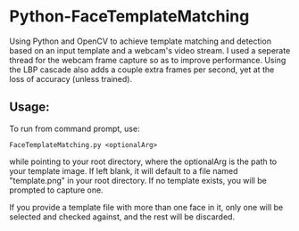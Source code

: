 # Python-FaceTemplateMatching
Using Python and OpenCV to achieve template matching and detection based on an input template and a webcam's video stream. I used a seperate thread for the webcam frame capture so as to improve performance. Using the LBP cascade also adds a couple extra frames per second, yet at the loss of accuracy (unless trained).

## Usage:

To run from command prompt, use:
```
FaceTemplateMatching.py <optionalArg>
```
while pointing to your root directory, where the optionalArg is the path to your template image. If left blank, it will default to a file named "template.png" in your root directory. If no template exists, you will be prompted to capture one.

If you provide a template file with more than one face in it, only one will be selected and checked against, and the rest will be discarded.

